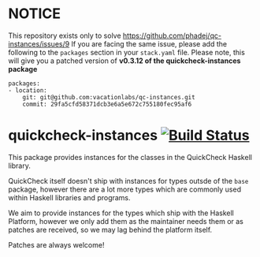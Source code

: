 # NOTICE

This repository exists only to solve https://github.com/phadej/qc-instances/issues/9 If you are facing the same issue, please add the following to the `packages` section in your `stack.yaml` file. Please note, this will give you a patched version of **v0.3.12 of the quickcheck-instances package**

```
packages:
- location:
    git: git@github.com:vacationlabs/qc-instances.git
    commit: 29fa5cfd58371dcb3e6a5e672c755180fec95af6
```

# quickcheck-instances [![Build Status](https://travis-ci.org/aslatter/qc-instances.svg?branch=master)](https://travis-ci.org/aslatter/qc-instances)

This package provides instances for the classes in the QuickCheck Haskell library.

QuickCheck itself doesn't ship with instances for types outsde of the `base` package, however there are a lot more types which are commonly used within Haskell libraries and programs.

We aim to provide instances for the types which ship with the Haskell Platform, however we only add them as the maintainer needs them or as patches are received, so we may lag behind the platform itself.

Patches are always welcome!
